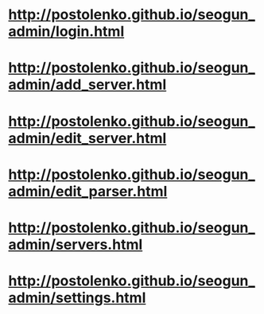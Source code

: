 # http://postolenko.github.io/seogun_admin/login.html
# http://postolenko.github.io/seogun_admin/add_server.html
# http://postolenko.github.io/seogun_admin/edit_server.html
# http://postolenko.github.io/seogun_admin/edit_parser.html
# http://postolenko.github.io/seogun_admin/servers.html
# http://postolenko.github.io/seogun_admin/settings.html